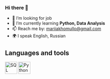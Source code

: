 ### Hi there 👋


- 🔭 I’m looking for job 
- 🌱 I’m currently learning **Python, Data Analysis**
- 📫 Reach me by: mariiakhomullo@gmail.com
- 🌍 I speak English, Russian

## Languages and tools

<img src="https://cdn.jsdelivr.net/gh/devicons/devicon/icons/postgresql/postgresql-original.svg" title="SQL" width="40" height="40">
<img src="https://cdn.jsdelivr.net/gh/devicons/devicon/icons/python/python-original.svg" title="Python" width="40" height="40"/>

          
